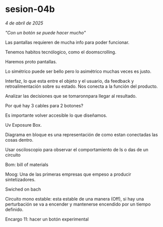 # sesion-04b
*4 de abril de 2025*

*"Con un botón se puede hacer mucho"*

Las pantallas requieren de mucha info para poder funcionar.

Tenemos habitos tecnólogico, como el doomscrolling.

Haremos proto pantallas.

Lo simétrico puede ser bello pero lo asimétrico muchas veces es justo.

Interfaz, lo que esta entre el objeto y el usuario, da feedback y retroalimentación sobre su estado.
Nos conecta a la función del producto.

Analizar las decisiones que se tomaronnpara llegar al resultado.

Por qué hay 3 cables para 2 botones? 

Es importante volver accesible lo que diseñamos.

Uv Exposure Box. 

Diagrama en bloque es una representación de como estan conectadas las cosas dentro.

Usar osciloscopio para observar el comportamiento de ls o das de un circuito

Bom: bill of materials

Moog: Una de las primeras empresas que empeso a producir sintetizadores.

Swiched on bach 

Circuito mono estable: esta estable de una manera (Off), si hay una perturbación se va a encender y mantenerse encendido por un tiempo definido.

Encargo 11: hacer un botón experimental
